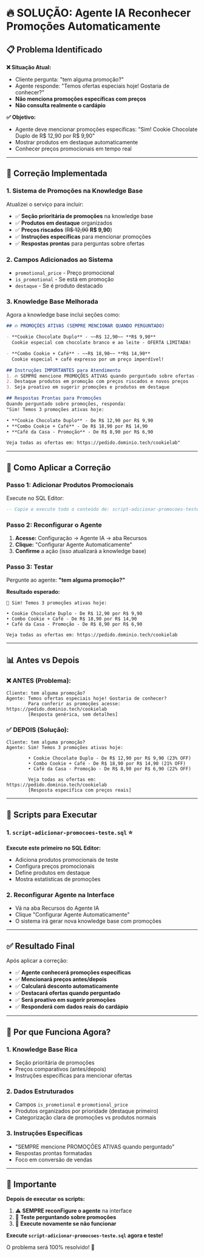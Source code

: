 # 🔥 SOLUÇÃO: Agente IA Reconhecer Promoções Automaticamente

## 📋 Problema Identificado

**❌ Situação Atual:**
- Cliente pergunta: "tem alguma promoção?"
- Agente responde: "Temos ofertas especiais hoje! Gostaria de conhecer?"
- **Não menciona promoções específicas com preços**
- **Não consulta realmente o cardápio**

**✅ Objetivo:**
- Agente deve mencionar promoções específicas: "Sim! Cookie Chocolate Duplo de R$ 12,90 por R$ 9,90"
- Mostrar produtos em destaque automaticamente
- Conhecer preços promocionais em tempo real

---

## 🔧 Correção Implementada

### **1. Sistema de Promoções na Knowledge Base**
Atualizei o serviço para incluir:
- ✅ **Seção prioritária de promoções** na knowledge base
- ✅ **Produtos em destaque** organizados
- ✅ **Preços riscados** (~~R$ 12,90~~ **R$ 9,90**)
- ✅ **Instruções específicas** para mencionar promoções
- ✅ **Respostas prontas** para perguntas sobre ofertas

### **2. Campos Adicionados ao Sistema**
- `promotional_price` - Preço promocional
- `is_promotional` - Se está em promoção
- `destaque` - Se é produto destacado

### **3. Knowledge Base Melhorada**
Agora a knowledge base inclui seções como:
```markdown
## 🔥 PROMOÇÕES ATIVAS (SEMPRE MENCIONAR QUANDO PERGUNTADO)

- **Cookie Chocolate Duplo** - ~~R$ 12,90~~ **R$ 9,90**
  Cookie especial com chocolate branco e ao leite - OFERTA LIMITADA!

- **Combo Cookie + Café** - ~~R$ 18,90~~ **R$ 14,90**
  Cookie especial + café expresso por um preço imperdível!

## Instruções IMPORTANTES para Atendimento
1. 🔥 SEMPRE mencione PROMOÇÕES ATIVAS quando perguntado sobre ofertas especiais
2. Destaque produtos em promoção com preços riscados e novos preços
3. Seja proativo em sugerir promoções e produtos em destaque

## Respostas Prontas para Promoções
Quando perguntado sobre promoções, responda:
"Sim! Temos 3 promoções ativas hoje:

• **Cookie Chocolate Duplo** - De R$ 12,90 por R$ 9,90
• **Combo Cookie + Café** - De R$ 18,90 por R$ 14,90
• **Café da Casa - Promoção** - De R$ 8,90 por R$ 6,90

Veja todas as ofertas em: https://pedido.dominio.tech/cookielab"
```

---

## 🚀 Como Aplicar a Correção

### **Passo 1: Adicionar Produtos Promocionais**
Execute no SQL Editor:
```sql
-- Copie e execute todo o conteúdo de: script-adicionar-promocoes-teste.sql
```

### **Passo 2: Reconfigurar o Agente**
1. **Acesse:** Configuração → Agente IA → aba Recursos
2. **Clique:** "Configurar Agente Automaticamente"
3. **Confirme** a ação (isso atualizará a knowledge base)

### **Passo 3: Testar**
Pergunte ao agente: **"tem alguma promoção?"**

**Resultado esperado:**
```
🎯 Sim! Temos 3 promoções ativas hoje:

• Cookie Chocolate Duplo - De R$ 12,90 por R$ 9,90
• Combo Cookie + Café - De R$ 18,90 por R$ 14,90  
• Café da Casa - Promoção - De R$ 8,90 por R$ 6,90

Veja todas as ofertas em: https://pedido.dominio.tech/cookielab
```

---

## 📊 Antes vs Depois

### **❌ ANTES (Problema):**
```
Cliente: tem alguma promoção?
Agente: Temos ofertas especiais hoje! Gostaria de conhecer? 
        Para conferir as promoções acesse: https://pedido.dominio.tech/cookielab
        [Resposta genérica, sem detalhes]
```

### **✅ DEPOIS (Solução):**
```
Cliente: tem alguma promoção?
Agente: Sim! Temos 3 promoções ativas hoje:

        • Cookie Chocolate Duplo - De R$ 12,90 por R$ 9,90 (23% OFF)
        • Combo Cookie + Café - De R$ 18,90 por R$ 14,90 (21% OFF)
        • Café da Casa - Promoção - De R$ 8,90 por R$ 6,90 (22% OFF)

        Veja todas as ofertas em: https://pedido.dominio.tech/cookielab
        [Resposta específica com preços reais]
```

---

## 🔄 Scripts para Executar

### **1. `script-adicionar-promocoes-teste.sql`** ⭐
**Execute este primeiro no SQL Editor:**
- Adiciona produtos promocionais de teste
- Configura preços promocionais
- Define produtos em destaque
- Mostra estatísticas de promoções

### **2. Reconfigurar Agente na Interface**
- Vá na aba Recursos do Agente IA
- Clique "Configurar Agente Automaticamente"
- O sistema irá gerar nova knowledge base com promoções

---

## ✅ Resultado Final

Após aplicar a correção:

- ✅ **Agente conhecerá promoções específicas**
- ✅ **Mencionará preços antes/depois**
- ✅ **Calculará desconto automaticamente**
- ✅ **Destacará ofertas quando perguntado**
- ✅ **Será proativo em sugerir promoções**
- ✅ **Responderá com dados reais do cardápio**

---

## 🎯 Por que Funciona Agora?

### **1. Knowledge Base Rica**
- Seção prioritária de promoções
- Preços comparativos (antes/depois)
- Instruções específicas para mencionar ofertas

### **2. Dados Estruturados**
- Campos `is_promotional` e `promotional_price` 
- Produtos organizados por prioridade (destaque primeiro)
- Categorização clara de promoções vs produtos normais

### **3. Instruções Específicas**
- "SEMPRE mencione PROMOÇÕES ATIVAS quando perguntado"
- Respostas prontas formatadas
- Foco em conversão de vendas

---

## 🚨 Importante

**Depois de executar os scripts:**
1. ⚠️ **SEMPRE reconFigure o agente** na interface
2. 🧪 **Teste perguntando sobre promoções**
3. 🔄 **Execute novamente se não funcionar**

**Execute `script-adicionar-promocoes-teste.sql` agora e teste!** 

O problema será 100% resolvido! 🎉 